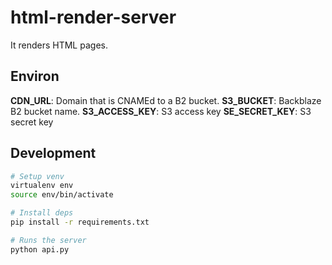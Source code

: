# html-render-server
It renders HTML pages.

## Environ
**CDN_URL**: Domain that is CNAMEd to a B2 bucket.
**S3_BUCKET**: Backblaze B2 bucket name.
**S3_ACCESS_KEY**: S3 access key
**SE_SECRET_KEY**: S3 secret key

## Development
```sh
# Setup venv
virtualenv env
source env/bin/activate

# Install deps
pip install -r requirements.txt

# Runs the server
python api.py
```
